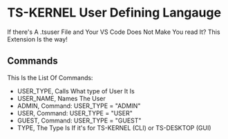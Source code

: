 # TS-KERNEL User Defining Langauge

If there's A .tsuser File and Your VS Code Does Not Make You read It? This Extension Is the way!

## Commands

This Is the List Of Commands:

- USER_TYPE, Calls What type of User It Is
- USER_NAME, Names The User
- ADMIN, Command: USER_TYPE = "ADMIN"
- USER, Command: USER_TYPE = "USER"
- GUEST, Command: USER_TYPE = "GUEST"
- TYPE, The Type Is If it's for TS-KERNEL (CLI) or TS-DESKTOP (GUI)
